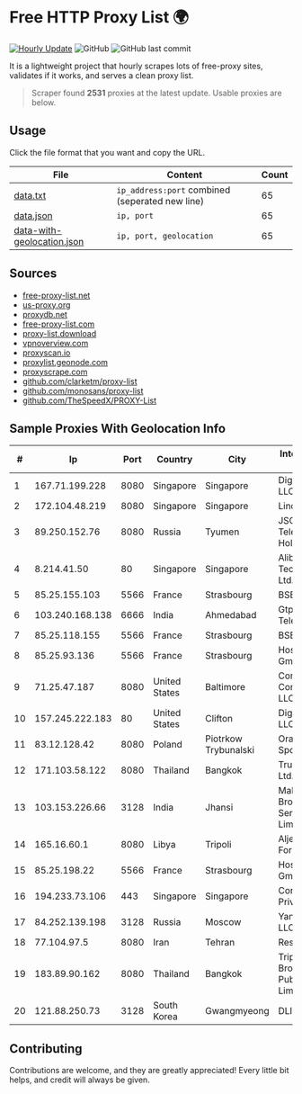 
# Free HTTP Proxy List 🌍

[![Hourly Update](https://github.com/mertguvencli/http-proxy-list/actions/workflows/main.yml/badge.svg?branch=main)](https://github.com/mertguvencli/http-proxy-list/actions/workflows/main.yml)
![GitHub](https://img.shields.io/github/license/mertguvencli/http-proxy-list)
![GitHub last commit](https://img.shields.io/github/last-commit/mertguvencli/http-proxy-list)

It is a lightweight project that hourly scrapes lots of free-proxy sites, validates if it works, and serves a clean proxy list.


> Scraper found **2531** proxies at the latest update. Usable proxies are below.

## Usage

Click the file format that you want and copy the URL.


|File|Content|Count|
|----|-------|-----|
|[data.txt](https://raw.githubusercontent.com/mertguvencli/http-proxy-list/main/proxy-list/data.txt)|`ip_address:port` combined (seperated new line)|65|
|[data.json](https://raw.githubusercontent.com/mertguvencli/http-proxy-list/main/proxy-list/data.json)|`ip, port`|65|
|[data-with-geolocation.json](https://raw.githubusercontent.com/mertguvencli/http-proxy-list/main/proxy-list/data-with-geolocation.json)|`ip, port, geolocation`|65|

## Sources

* [free-proxy-list.net](https://free-proxy-list.net)
* [us-proxy.org](https://www.us-proxy.org)
* [proxydb.net](http://proxydb.net)
* [free-proxy-list.com](https://free-proxy-list.com/?page=&port=&type%5B%5D=http&type%5B%5D=https&up_time=0&search=Search)
* [proxy-list.download](https://www.proxy-list.download/HTTP)
* [vpnoverview.com](https://vpnoverview.com/privacy/anonymous-browsing/free-proxy-servers)
* [proxyscan.io](https://www.proxyscan.io)
* [proxylist.geonode.com](https://proxylist.geonode.com/api/proxy-list?limit=300&page=1&sort_by=lastChecked&sort_type=desc&protocols=http,https)
* [proxyscrape.com](https://api.proxyscrape.com/v2/?request=displayproxies&protocol=http&timeout=10000&country=all&ssl=all&anonymity=all)
* [github.com/clarketm/proxy-list](https://raw.githubusercontent.com/clarketm/proxy-list/master/proxy-list-raw.txt)
* [github.com/monosans/proxy-list](https://raw.githubusercontent.com/monosans/proxy-list/main/proxies/http.txt)
* [github.com/TheSpeedX/PROXY-List](https://raw.githubusercontent.com/TheSpeedX/PROXY-List/master/http.txt)


## Sample Proxies With Geolocation Info

|#|Ip|Port|Country|City|Internet Service Provider|
|-|--|----|-------|----|-------------------------|
|1|167.71.199.228|8080|Singapore|Singapore|DigitalOcean, LLC|
|2|172.104.48.219|8080|Singapore|Singapore|Linode, LLC|
|3|89.250.152.76|8080|Russia|Tyumen|JSC "ER-Telecom Holding"|
|4|8.214.41.50|80|Singapore|Singapore|Alibaba (US) Technology Co., Ltd.|
|5|85.25.155.103|5566|France|Strasbourg|BSB-SERVICE|
|6|103.240.168.138|6666|India|Ahmedabad|Gtpl Surat Telelink PVT LTD|
|7|85.25.118.155|5566|France|Strasbourg|BSB-SERVICE|
|8|85.25.93.136|5566|France|Strasbourg|Host Europe GmbH|
|9|71.25.47.187|8080|United States|Baltimore|Comcast Cable Communications, LLC|
|10|157.245.222.183|80|United States|Clifton|DigitalOcean, LLC|
|11|83.12.128.42|8080|Poland|Piotrkow Trybunalski|Orange Polska Spolka Akcyjna|
|12|171.103.58.122|8080|Thailand|Bangkok|True Internet Co., Ltd.|
|13|103.153.226.66|3128|India|Jhansi|Maba Safenet Broadband Services Private Limited|
|14|165.16.60.1|8080|Libya|Tripoli|Aljeel Aljadeed For Technology|
|15|85.25.198.22|5566|France|Strasbourg|Host Europe GmbH|
|16|194.233.73.106|443|Singapore|Singapore|Contabo Asia Private Limited|
|17|84.252.139.198|3128|Russia|Moscow|Yandex.Cloud LLC|
|18|77.104.97.5|8080|Iran|Tehran|Respina|
|19|183.89.90.162|8080|Thailand|Bangkok|Triple T Broadband Public Company Limited|
|20|121.88.250.73|3128|South Korea|Gwangmyeong|DLIVE|



## Contributing

Contributions are welcome, and they are greatly appreciated! Every
little bit helps, and credit will always be given.

